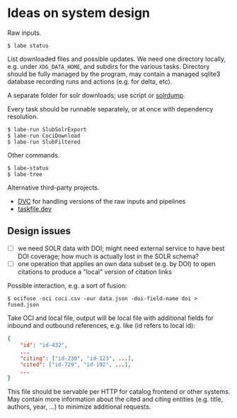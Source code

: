 # Ideas on system design

Raw inputs.

```
$ labe status
```

List downloaded files and possible updates. We need one directory locally, e.g.
under `XDG_DATA_HOME`, and subdirs for the various tasks. Directory should be
fully managed by the program, may contain a managed sqlite3 database recording
runs and actions (e.g. for delta, etc).

A separate folder for solr downloads; use script or
[solrdump](https://github.com/ubleipzig/solrdump).

Every task should be runnable separately, or at once with dependency
resolution.

```
$ labe-run SlubSolrExport
$ labe-run CociDownload
$ labe-run SlubFiltered
```

Other commands.

```
$ labe-status
$ labe-tree
```

Alternative third-party projects.

* [DVC](https://dvc.org/) for handling versions of the raw inputs and pipelines
* [taskfile.dev](https://taskfile.dev/#/)

## Design issues

* [ ] we need SOLR data with DOI; might need external service to have best DOI
  coverage; how much is actually lost in the SOLR schema?
* [ ] one operation that applies an own data subset (e.g. by DOI) to open
  citations to produce a "local" version of citation links

Possible interaction, e.g. a sort of fusion:

```
$ ocifuse -oci coci.csv -our data.json -doi-field-name doi > fused.json
```

Take OCI and local file, output will be local file with additional fields for
inbound and outbound references, e.g. like (id refers to local id):

```json
{
    "id": "id-432",
    ...
    "citing": ["id-230", "id-123", ...],
    "cited": ["id-729", "id-192", ...],
    ...
}
```

This file should be servable per HTTP for catalog frontend or other systems.
May contain more information about the cited and citing entities (e.g. title,
authors, year, ...) to minimize additional requests.
